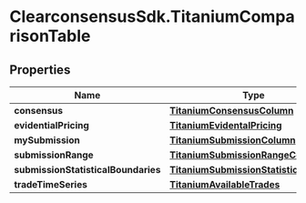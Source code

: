 # ClearconsensusSdk.TitaniumComparisonTable

## Properties

Name | Type | Description | Notes
------------ | ------------- | ------------- | -------------
**consensus** | [**TitaniumConsensusColumn**](TitaniumConsensusColumn.md) |  | [optional] 
**evidentialPricing** | [**TitaniumEvidentalPricing**](TitaniumEvidentalPricing.md) |  | [optional] 
**mySubmission** | [**TitaniumSubmissionColumn**](TitaniumSubmissionColumn.md) |  | [optional] 
**submissionRange** | [**TitaniumSubmissionRangeColumn**](TitaniumSubmissionRangeColumn.md) |  | [optional] 
**submissionStatisticalBoundaries** | [**TitaniumSubmissionStatisticsColumn**](TitaniumSubmissionStatisticsColumn.md) |  | [optional] 
**tradeTimeSeries** | [**TitaniumAvailableTrades**](TitaniumAvailableTrades.md) |  | [optional] 


